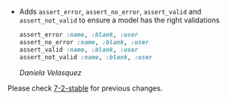 *   Adds `assert_error`, `assert_no_error`, `assert_valid` and `assert_not_valid` to ensure a model has the right validations
    ```ruby
    assert_error :name, :blank, :user
    assert_no_error :name, :blank, :user
    assert_valid :name, :blank, :user
    assert_not_valid :name, :blank, :user
    ```

    *Daniela Velasquez*

Please check [7-2-stable](https://github.com/rails/rails/blob/7-2-stable/activesupport/CHANGELOG.md) for previous changes.
